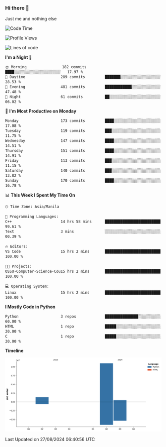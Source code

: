 ### Hi there 👋

Just me and nothing else


<!--START_SECTION:waka-->
![Code Time](http://img.shields.io/badge/Code%20Time-624%20hrs%2024%20mins-blue)

![Profile Views](http://img.shields.io/badge/Profile%20Views-0-blue)

![Lines of code](https://img.shields.io/badge/From%20Hello%20World%20I%27ve%20Written-12.7%20million%20lines%20of%20code-blue)

**I'm a Night 🦉** 

```text
🌞 Morning                182 commits         ████░░░░░░░░░░░░░░░░░░░░░   17.97 % 
🌆 Daytime                289 commits         ███████░░░░░░░░░░░░░░░░░░   28.53 % 
🌃 Evening                481 commits         ████████████░░░░░░░░░░░░░   47.48 % 
🌙 Night                  61 commits          ██░░░░░░░░░░░░░░░░░░░░░░░   06.02 % 
```
📅 **I'm Most Productive on Monday** 

```text
Monday                   173 commits         ████░░░░░░░░░░░░░░░░░░░░░   17.08 % 
Tuesday                  119 commits         ███░░░░░░░░░░░░░░░░░░░░░░   11.75 % 
Wednesday                147 commits         ████░░░░░░░░░░░░░░░░░░░░░   14.51 % 
Thursday                 151 commits         ████░░░░░░░░░░░░░░░░░░░░░   14.91 % 
Friday                   113 commits         ███░░░░░░░░░░░░░░░░░░░░░░   11.15 % 
Saturday                 140 commits         ███░░░░░░░░░░░░░░░░░░░░░░   13.82 % 
Sunday                   170 commits         ████░░░░░░░░░░░░░░░░░░░░░   16.78 % 
```


📊 **This Week I Spent My Time On** 

```text
🕑︎ Time Zone: Asia/Manila

💬 Programming Languages: 
C++                      14 hrs 58 mins      █████████████████████████   99.61 % 
Text                     3 mins              ░░░░░░░░░░░░░░░░░░░░░░░░░   00.39 % 

🔥 Editors: 
VS Code                  15 hrs 2 mins       █████████████████████████   100.00 % 

🐱‍💻 Projects: 
OSSU-Computer-Science-Cou15 hrs 2 mins       █████████████████████████   100.00 % 

💻 Operating System: 
Linux                    15 hrs 2 mins       █████████████████████████   100.00 % 
```

**I Mostly Code in Python** 

```text
Python                   3 repos             ███████████████░░░░░░░░░░   60.00 % 
HTML                     1 repo              █████░░░░░░░░░░░░░░░░░░░░   20.00 % 
C                        1 repo              █████░░░░░░░░░░░░░░░░░░░░   20.00 % 
```



**Timeline**

![Lines of Code chart](https://raw.githubusercontent.com/brutist/brutist/main/assets/bar_graph.png)


 Last Updated on 27/08/2024 06:40:56 UTC
<!--END_SECTION:waka-->
